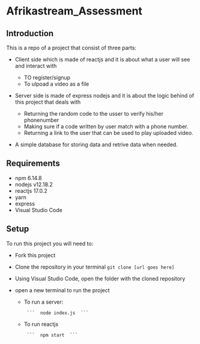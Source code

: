 # Afrikastream_Assessment

## Introduction

This is a repo of a project that consist of three parts:
 

* Client side  which is  made of reactjs and it is  about what a user will see and  interact with 

     * TO register/signup
     * To ulpoad a video as a file
     
* Server side is made of express nodejs and it is about the logic behind of this project that deals with
     * Returning the random code to the usser to verify his/her phonenumber
     * Making sure if a code written by user match with a phone number.
     * Returning a link to the user that can be used to play uploaded video.
     
 * A simple database for storing data and retrive data when needed.
 
 
 ## Requirements
  
 * npm 6.14.8
 * nodejs  v12.18.2
 * reactjs  17.0.2
 * yarn
 * express
 * Visual Studio Code
 
 ## Setup
 To run this project you will need to:
 
 * Fork this project
 * Clone the repository in your terminal ``` git clone [url goes here] ```
 * Using Visual Studio Code, open the folder with the cloned repository
 * open a new terminal to run the project
 
   * To run a server:
       
       
          ```  node index.js  ```
          
 
   * To run reactjs
 
          ```  npm start  ```
 
 
 






















